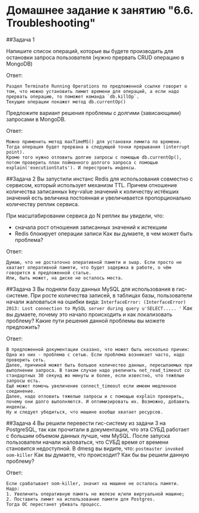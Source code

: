 # Домашнее задание к занятию "6.6. Troubleshooting"
##Задача 1

Напишите список операций, которые вы будете производить для остановки запроса пользователя (нужно прервать CRUD операцию в MongoDB)

Ответ:
```text
Раздел Terminate Running Operations по предложенной ссылке говорит о том, что можно установить лимит времени для операций, а если надо прервать операцию, то поможет команда `db.killOp`.
Текущие операции покажет метод db.currentOp()
```

Предложите вариант решения проблемы с долгими (зависающими) запросами в MongoDB.

Ответ:
```text
Можно применить метод maxTimeMS() для установки лимита по времени. Тогда операция будет прервана в следующей точки прерывания (interrupt point).
Кроме того нужно отловить долгие запросы с помощью db.currentOp(), потом проверить план пойманного долгого запроса с помощью explain('executionStats'). И перестроить индексы.
```

##Задача 2
Вы запустили инстанс Redis для использования совместно с сервисом, который использует механизм TTL. Причем отношение количества записанных key-value значений к количеству истёкших значений есть величина постоянная и увеличивается пропорционально количеству реплик сервиса.

При масштабировании сервиса до N реплик вы увидели, что:
- сначала рост отношения записанных значений к истекшим
- Redis блокирует операции записи
Как вы думаете, в чем может быть проблема?

Ответ:
```text
Думаю, что не достаточно оперативной памяти и swap. Если просто не хватает оперативной памяти, что будет задержка в работе, о чём говорится в предложенной статье.
Или, быть может, на диске не осталось места.
```

##Задача 3
Вы подняли базу данных MySQL для использования в гис-системе. При росте количества записей, в таблицах базы, пользователи начали жаловаться на ошибки вида:
`InterfaceError: (InterfaceError) 2013: Lost connection to MySQL server during query u'SELECT..... '`
Как вы думаете, почему это начало происходить и как локализовать проблему?
Какие пути решения данной проблемы вы можете предложить?

Ответ:
```text
В предложенной документации сказано, что может быть несколько причин:
Одна из них - проблема с сетью. Если проблема возникает часто, надо проверить сеть.
Далее, причиной может быть большое количество данных, пересылаемых при выполнении запроса. В таком случае надо увеличить net_read_timeout со стандартных 30 секунд жо минуты и более, если известно, что тяжёлые запросы есть.
Ещё может помочь увеличение connect_timeout если имеем медленное соединение.
Далее, надо отловить тяжелые запросы и с помощью explain проверить, почему они долго выполняются. И оптимизировать их. Возможно, добавить индексы.
Ну и следует убедиться, что машине вообще хватает ресурсов.
```

##Задача 4
Вы решили перевести гис-систему из задачи 3 на PostgreSQL, так как прочитали в документации, что эта СУБД работает с большим объемом данных лучше, чем MySQL.
После запуска пользователи начали жаловаться, что СУБД время от времени становится недоступной. В dmesg вы видите, что:
`postmaster invoked oom-killer`
Как вы думаете, что происходит?
Как бы вы решили данную проблему?

Ответ:
```text
Если срабатывает oom-killer, значит на машине не осталось памяти.
Надо:
1. Увеличить оперативную память не железе и/или виртуальной машине;
2. Поставить лимит на использование памяти для Postgres.
Тогда ОС перестанет убивать процесс.
```
